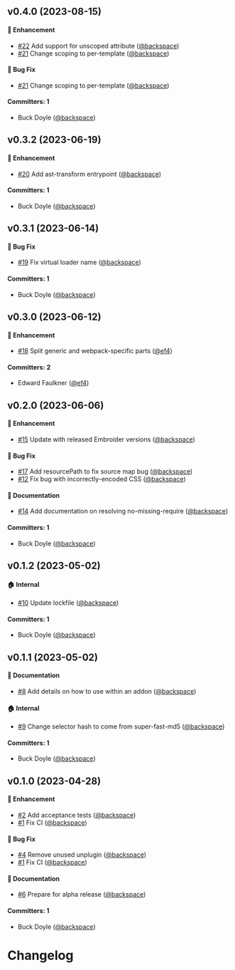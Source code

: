 






## v0.4.0 (2023-08-15)

#### :rocket: Enhancement
* [#22](https://github.com/cardstack/glimmer-scoped-css/pull/22) Add support for unscoped attribute ([@backspace](https://github.com/backspace))
* [#21](https://github.com/cardstack/glimmer-scoped-css/pull/21) Change scoping to per-template ([@backspace](https://github.com/backspace))

#### :bug: Bug Fix
* [#21](https://github.com/cardstack/glimmer-scoped-css/pull/21) Change scoping to per-template ([@backspace](https://github.com/backspace))

#### Committers: 1
- Buck Doyle ([@backspace](https://github.com/backspace))


## v0.3.2 (2023-06-19)

#### :rocket: Enhancement
* [#20](https://github.com/cardstack/glimmer-scoped-css/pull/20) Add ast-transform entrypoint ([@backspace](https://github.com/backspace))

#### Committers: 1
- Buck Doyle ([@backspace](https://github.com/backspace))


## v0.3.1 (2023-06-14)

#### :bug: Bug Fix
* [#19](https://github.com/cardstack/glimmer-scoped-css/pull/19) Fix virtual loader name ([@backspace](https://github.com/backspace))

#### Committers: 1
- Buck Doyle ([@backspace](https://github.com/backspace))


## v0.3.0 (2023-06-12)

#### :rocket: Enhancement
* [#18](https://github.com/cardstack/glimmer-scoped-css/pull/18) Split generic and webpack-specific parts ([@ef4](https://github.com/ef4))

#### Committers: 2
- Edward Faulkner ([@ef4](https://github.com/ef4))


## v0.2.0 (2023-06-06)

#### :rocket: Enhancement
* [#15](https://github.com/cardstack/glimmer-scoped-css/pull/15) Update with released Embroider versions ([@backspace](https://github.com/backspace))

#### :bug: Bug Fix
* [#17](https://github.com/cardstack/glimmer-scoped-css/pull/17) Add resourcePath to fix source map bug ([@backspace](https://github.com/backspace))
* [#12](https://github.com/cardstack/glimmer-scoped-css/pull/12) Fix bug with incorrectly-encoded CSS ([@backspace](https://github.com/backspace))

#### :memo: Documentation
* [#14](https://github.com/cardstack/glimmer-scoped-css/pull/14) Add documentation on resolving no-missing-require ([@backspace](https://github.com/backspace))

#### Committers: 1
- Buck Doyle ([@backspace](https://github.com/backspace))


## v0.1.2 (2023-05-02)

#### :house: Internal
* [#10](https://github.com/cardstack/glimmer-scoped-css/pull/10) Update lockfile ([@backspace](https://github.com/backspace))

#### Committers: 1
- Buck Doyle ([@backspace](https://github.com/backspace))


## v0.1.1 (2023-05-02)

#### :memo: Documentation
* [#8](https://github.com/cardstack/glimmer-scoped-css/pull/8) Add details on how to use within an addon ([@backspace](https://github.com/backspace))

#### :house: Internal
* [#9](https://github.com/cardstack/glimmer-scoped-css/pull/9) Change selector hash to come from super-fast-md5 ([@backspace](https://github.com/backspace))

#### Committers: 1
- Buck Doyle ([@backspace](https://github.com/backspace))


## v0.1.0 (2023-04-28)

#### :rocket: Enhancement
* [#2](https://github.com/cardstack/glimmer-scoped-css/pull/2) Add acceptance tests ([@backspace](https://github.com/backspace))
* [#1](https://github.com/cardstack/glimmer-scoped-css/pull/1) Fix CI ([@backspace](https://github.com/backspace))

#### :bug: Bug Fix
* [#4](https://github.com/cardstack/glimmer-scoped-css/pull/4) Remove unused unplugin ([@backspace](https://github.com/backspace))
* [#1](https://github.com/cardstack/glimmer-scoped-css/pull/1) Fix CI ([@backspace](https://github.com/backspace))

#### :memo: Documentation
* [#6](https://github.com/cardstack/glimmer-scoped-css/pull/6) Prepare for alpha release ([@backspace](https://github.com/backspace))

#### Committers: 1
- Buck Doyle ([@backspace](https://github.com/backspace))

# Changelog
